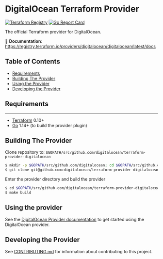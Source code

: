 # DigitalOcean Terraform Provider

[![Terraform Registry](https://img.shields.io/badge/terraform-registry-blue.svg)](https://registry.terraform.io/providers/digitalocean/digitalocean/latest)
[![Go Report Card](https://goreportcard.com/badge/github.com/digitalocean/terraform-provider-digitalocean)](https://goreportcard.com/report/github.com/digitalocean/terraform-provider-digitalocean)

The official Terraform provider for DigitalOcean.

📖 **Documentation**: https://registry.terraform.io/providers/digitalocean/digitalocean/latest/docs

## Table of Contents

- [Requirements](#requirements)
- [Building The Provider](#building-the-provider)
- [Using the Provider](#using-the-provider)
- [Developing the Provider](#developing-the-provider)

## Requirements
------------

-	[Terraform](https://developer.hashicorp.com/terraform/install) 0.10+
-	[Go](https://go.dev/doc/install) 1.14+ (to build the provider plugin)

Building The Provider
---------------------

Clone repository to: `$GOPATH/src/github.com/digitalocean/terraform-provider-digitalocean`

```sh
$ mkdir -p $GOPATH/src/github.com/digitalocean; cd $GOPATH/src/github.com/digitalocean
$ git clone git@github.com:digitalocean/terraform-provider-digitalocean
```

Enter the provider directory and build the provider

```sh
$ cd $GOPATH/src/github.com/digitalocean/terraform-provider-digitalocean
$ make build
```

Using the provider
----------------------

See the [DigitalOcean Provider documentation](https://registry.terraform.io/providers/digitalocean/digitalocean/latest/docs) to get started using the DigitalOcean provider.

Developing the Provider
---------------------------

See [CONTRIBUTING.md](./CONTRIBUTING.md) for information about contributing to this project.
